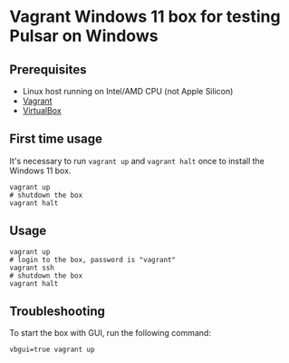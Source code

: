 # Vagrant Windows 11 box for testing Pulsar on Windows

## Prerequisites

- Linux host running on Intel/AMD CPU (not Apple Silicon)
- [Vagrant](https://www.vagrantup.com/)
- [VirtualBox](https://www.virtualbox.org/)

## First time usage

It's necessary to run `vagrant up` and `vagrant halt` once to install the Windows 11 box.

```shell
vagrant up
# shutdown the box
vagrant halt
```

## Usage

```shell
vagrant up
# login to the box, password is "vagrant"
vagrant ssh
# shutdown the box
vagrant halt
```

## Troubleshooting

To start the box with GUI, run the following command:

```shell
vbgui=true vagrant up
```
